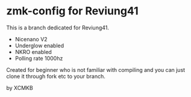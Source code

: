 # zmk-config for Reviung41

This is a branch dedicated for Reviung41. 
- Nicenano V2
- Underglow enabled
- NKRO enabled
- Polling rate 1000hz

Created for beginner who is not familiar with compiling and you can just clone it through fork etc to your branch.

by XCMKB
